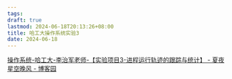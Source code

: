 ```yaml
---
tags: 
draft: true
lastmod: 2024-06-18T20:13:26+08:00
title: 哈工大操作系统实验3
date: 2024-06-18
---
```


[操作系统-哈工大-李治军老师-【实验项目3-进程运行轨迹的跟踪与统计】 - 夏夜星空晚风 - 博客园](https://www.cnblogs.com/wanghuizhao/p/16644919.html)

